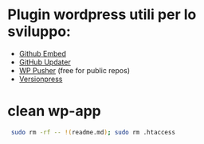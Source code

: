 # Plugin wordpress utili per lo sviluppo:
* [Github Embed](https://wordpress.org/plugins/github-embed/)
* [GitHub Updater](https://github.com/afragen/git-updater)
* [WP Pusher](https://wppusher.com/) (free for public repos)
* [Versionpress](https://versionpress.com/)


# clean wp-app
```bash
 sudo rm -rf -- !(readme.md); sudo rm .htaccess
 ```